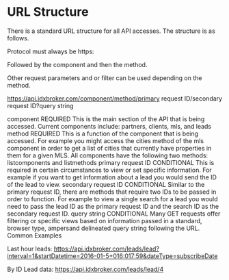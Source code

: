 # URL Structure

There is a standard URL structure for all API accesses. The structure is as follows.

Protocol must always be https:

Followed by the component and then the method.

Other request parameters and or filter can be used depending on the method.

https://api.idxbroker.com/component/method/primary request ID/secondary request ID?query string

component REQUIRED
This is the main section of the API that is being accessed.
Current components include: partners, clients, mls, and leads
method REQUIRED
This is a function of the component that is being accessed. For example you might access the cities method of the mls component in order to get a list of cities that currently have properties in them for a given MLS.
All components have the following two methods: listcomponents and listmethods
primary request ID CONDITIONAL
This is required in certain circumstances to view or set specific information.
For example if you want to get information about a lead you would send the ID of the lead to view.
secondary request ID CONDITIONAL
Similar to the primary request ID, there are methods that require two IDs to be passed in order to function.
For example to view a single search for a lead you would need to pass the lead ID as the primary request ID and the search ID as the secondary request ID.
query string CONDITIONAL
Many GET requests offer filtering or specific views based on information passed in a standard, browser type, ampersand delineated query string following the URL.
Common Examples

Last hour leads: https://api.idxbroker.com/leads/lead?interval=1&startDatetime=2016-01-5+016:017:59&dateType=subscribeDate

By ID Lead data: https://api.idxbroker.com/leads/lead/4
